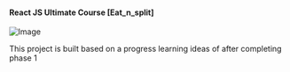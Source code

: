 #### React JS Ultimate Course [Eat_n_split]

![Image](https://github.com/user-attachments/assets/a7397deb-8bad-4eb7-8cdf-333e08bb2763)

This project is built based on a progress learning ideas of after completing phase 1
